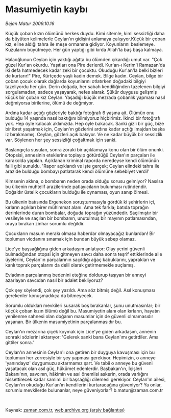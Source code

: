 # Masumiyetin kaybı

*Bejan Matur 2009.10.16*

<tr><td class="metin" colspan="2" style="padding-top: 20px; padding-left: 5px; padding-right: 10px;">Küçük çoban kızın ölümünü herkes duydu. Kimi sitemle, kimi sessizliği daha da büyüten kelimelerle Ceylan'ın gidişini anlamaya çalışıyor.Küçük bir çoban kız, eline aldığı tahra ile meşe ormanına gidiyor. Koyunlarını beslemeye. Kuzularını büyütmeye. Her gün yaptığı gibi kırda Allah'la baş başa kalmaya.</td></tr><tr><td class="metin" colspan="2" style="padding-top: 20px; padding-left: 5px; padding-right: 10px;"><p>Halaoğlunun Ceylan için yaktığı ağıtta bu ölümden çıkardığı umut var. "Çok güzel Kur'an okurdu. Yaşıtları ona Pîre derlerdi. Kur'an-ı Kerim'i Ramazan'da iki defa hatmedecek kadar zeki bir çocuktu. Okuduğu Kur'an'la belki bizleri de kurtarır!" Pîre, Kürtçede yaşlı kadın demek. Bilge kadın. Ceylan, bilge bir çoban çocuk olarak dağlarda koyunlarını otlatırken doğadaki bilgiyi tazeliyordu her gün. Derin doğada, her sabah kendiliğinden tazelenen bilgiyi sorgulamadan, sadece yaşayarak, nefes alarak. Şükür duygusu gelişmiş küçük bir çoban kız Ceylan. Yaşadığı küçük mezrada çobanlık yapması nasıl değmiyorsa birilerine, ölümü de değmiyor.
<p>Ardına kadar açtığı gözleriyle baktığı fotoğrafı 6 yaşına ait. Ölümün onu bulduğu 14 yaşında nasıl baktığını bilmiyoruz hiçbirimiz. İkinci bir fotoğrafı yok. Hep öyle kalacak aklımızda. Hep öyle bakacak. Sanki gizli bir güç, bize bir ibret yaşatmak için, Ceylan'ın gözlerini ardına kadar açtığı imajdan başka iz bırakmamış. Ceylan, gözleri açık bakıyor. Ve ne kadar büyük bir sessizlik var. Söylenen her şey sessizliği çoğaltmak için sanki.
<p>Başlangıçta susulan, sonra zoraki bir açıklamaya konu olan bir ölüm onunki. Otopsisi, annesinin eteklerine toplayıp götürdüğü Ceylan'ın parçaları ile karakolda yapılan. Açıklanan kriminal raporda neredeyse kendi ölümünün faili gibi sunuldu. 'Rapor açıklandı ve işte gerçek; Ceylan elindeki tahra ile arazide bulduğu bombayı patlatarak kendi ölümüne sebebiyet verdi!'
<p>Kimsenin aklına, o bombanın neden orada olduğu sorusu gelmiyor? Nasılsa bu ülkenin muhtelif arazilerinde patlayıcıların bulunması rutindendir. Doğaldır üstelik çocukların bulduğu ile oynaması, oyun sanıp ölmesi.
<p>Bu ülkenin batısında Ergenekon soruşturmasıyla gördük ki şehirlerin içi, kırların açıkları birer mühimmat alanı. Ama tek farkla; batıda toprağın derinlerinde duran bombalar, doğuda toprağın yüzündedir. Saçılmıştır bir vesileyle ve saçılan bir bombanın, unutulmuş bir mayının patlamasından, oraya bırakan zinhar sorumlu değildir.
<p>Çocukların masum merakı olmasa haberdar olmayacağız bunlardan! Bir toplumun vicdanını sınamak için bundan büyük sebep olamaz.
<p>Lice'ye başsağlığına giden arkadaşım anlatıyor: Olay yerini güvenli bulmadığından otopsi için gitmeyen savcı daha sonra teşrif ettiklerinde aile üyelerini, Ceylan'ın parçalarının saçıldığı ağaç kabuklarını, yaprakları ve kanlı toprak parçalarını da delil olarak getirmemekle suçlamış.
<p>Evladının parçalanmış bedenini eteğine doldurup taşıyan bir anneyi azarlayan savcıdan nasıl bir adalet bekliyoruz?
<p>Çok şey söylendi, çok şey yazıldı. Ama söz bitmiş değil. Asıl konuşması gerekenler konuşmadıkça da bitmeyecek. 
<p>Sorumlu oldukları mevkileri susarak boş bırakanlar, şunu unutmasınlar; bir küçük çoban kızın ölümü değil bu. Masumiyetin alanı olan kırların, hayatın yenilenme sahnesi olan doğanın masumlar için de güvenli olmamasıdır yaşanan. Bir ülkenin masumiyetinin parçalanmasıdır bu.
<p>Ceylan'ın mezarına çiçek koymak için Lice'ye giden arkadaşım, annenin sonraki sözlerini aktarıyor: 'Gelerek sanki bana Ceylan'ımı getirdiler. Ama gittiler sonra.'
<p>Ceylan'ın annesinin Ceylan'ı ona getiren bir duyguya kavuşması için bu toplumun her zerresiyle bir şey yapması gerekiyor. Hepimizin, o anneye 'yanındayız' duygumuzu aktarmamız şart. Ve tabii o anneye bu güveni yaşatacak olan asıl güç, hükümet edenlerdir. Başbakan'ın, İçişleri Bakanı'nın, savcının, hâkimin ve asıl önemlisi askerin, orada varlığını hissettirecek kadar samimi bir başsağlığı dilemesi gerekiyor. Ceylan'ın ailesi, Ceylan'ın okuduğu Kur'an'ın kendilerini kurtaracağına güveniyor? Ya onlar, sorumlu mevkilerde bulunanlar, neye güveniyorlar? b.matur@zaman.com.tr
<p><br/></p></p></p></p></p></p></p></p></p></p></p></p></p></td></tr>

Kaynak: [zaman.com.tr](http://zaman.com.tr/yazar.do?yazino=903924), [web.archive.org (arşiv bağlantısı)](http://web.archive.org/web/20091023213237/http://www.zaman.com.tr:80/yazar.do?yazino=903924)
